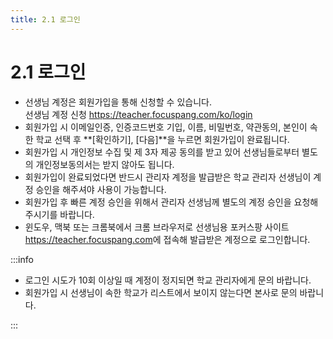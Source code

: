 ```yaml
---
title: 2.1 로그인
---
```

# 2.1 로그인

* 선생님 계정은 회원가입을 통해 신청할 수 있습니다. \
  선생님 계정 신청 <https://teacher.focuspang.com/ko/login>
* 회원가입 시 이메일인증, 인증코드번호 기입, 이름, 비밀번호, 약관동의, 본인이 속한 학교 선택 후 **\[확인하기], \[다음]**을 누르면 회원가입이 완료됩니다. 
* 회원가입 시 개인정보 수집 및 제 3자 제공 동의를 받고 있어 선생님들로부터 별도의 개인정보동의서는 받지 않아도 됩니다. 
* 회원가입이 완료되었다면 반드시 관리자 계정을 발급받은 학교 관리자 선생님이 계정 승인을 해주셔야 사용이 가능합니다. 
* 회원가입 후 빠른 계정 승인을 위해서 관리자 선생님께 별도의 계정 승인을 요청해 주시기를 바랍니다. 
* 윈도우, 맥북 또는 크롬북에서 크롬 브라우저로 선생님용 포커스팡 사이트 <https://teacher.focuspang.com>에 접속해 발급받은 계정으로 로그인합니다. 

:::info

* 로그인 시도가 10회 이상일 때 계정이 정지되면 학교 관리자에게 문의 바랍니다.
* 회원가입 시 선생님이 속한 학교가 리스트에서 보이지 않는다면 본사로 문의 바랍니다. 

:::
